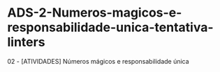 # ADS-2-Numeros-magicos-e-responsabilidade-unica-tentativa-linters
02 - [ATIVIDADES] Números mágicos e responsabilidade única
